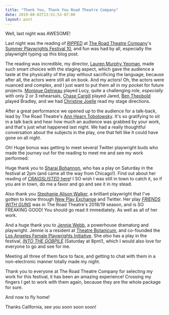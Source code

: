 ```yaml
---
title: "Thank You, Thank You Road Theatre Company"
date: 2019-08-02T13:51:53-07:00
layout: post
---
```


Well, last night was AWESOME!

Last night was the reading of [*RIPPED*](https://newplayexchange.org/plays/70552/ripped) at [The Road Theatre Company](https://roadtheatre.org/)'s [Summer Playwrights Festival 10](https://roadtheatre.org/summer-playwrights-festival-10-schedule/), and fun was had by all, especially the playwright typing up this blog post.

The reading was incredible, my director, [Lauren Murphy Yeoman](https://roadtheatre.org/member/yeoman-lauren-murphy/), made such smart choices with the staging aspect, which gave the audience a taste at the physicality of the play without sacrificing the language, because after all, the actors were still all on book. And my actors! Oh, the actors were nuanced and complex, and I just want to put them all in my pocket for future projects. [Monique Gelineau](https://www.moniquemariegelineau.com/) played Lucy, quite a challenging role, *especially* with only 2 or 3 rehearsals, [Chase Cargill](https://www.chasecargill.com/) played Jared, [Ben Theobold](https://roadtheatre.org/member/theobald-ben/) played Bradley, and we had [Christine Joelle](http://resumes.actorsaccess.com/christinejoelle) read my stage directions.

After a great performance we opened up to the audience for a talk-back, lead by The Road Theatre's [Ann Hearn Tobolowsky](https://roadtheatre.org/member/hearn-ann/). It's so gratifying to sit in a talk back and hear how much an audience was grabbed by your work, and that's just what happened last night. We had a really thoughtful conversation about the subjects in the play, one that felt like it could have gone on all night.

Oh! Huge bonus was getting to meet several Twitter playwright buds who made the journey out for the reading to meet me and see my work performed:

Huge thank you to [Sharai Bohannon](https://newplayexchange.org/users/2420/sharai-bohannon), who has a play on Saturday in the festival at 2pm (and came all the way from Chicago!). Find out about her reading of [*CRAIGSLISTED* here](https://roadtheatre.org/craigslisted/)! I SO wish I was still in town to catch it, so if you are in town, do me a favor and go and see it in my stead.

Also thank you [Stephanie Alison Walker](https://newplayexchange.org/users/281/stephanie-alison-walker), a brilliant playwright that I've gotten to know through [New Play Exchange](https://newplayexchange.org/dashboard) and Twitter. Her play [*FRIENDS WITH GUNS*](https://newplayexchange.org/plays/127688/friends-guns) was in The Road Theatre's 2018/19 season, and is SO FREAKING GOOD! You should go read it immediately. As well as all of her work.

And a huge thank you to [Jennie Webb](https://newplayexchange.org/users/2457/jennie-webb), a powerhouse dramaturg and playwright. Jennie is a resident at [Theatre Botanicum](https://theatricum.com/), and co-founded the [Los Angeles Female Playwrights Initiative](https://twitter.com/TheLAFPI). She *also* has a play in the festival, [*INTO THE GOBPILE*](https://roadtheatre.org/intothegobpile/) (Saturday at 8pm!), which I would also love for everyone to go and see for me.

Meeting all three of them face to face, and getting to chat with them in a non-electronic manner totally made my night. 

Thank you to everyone at The Road Theatre Company for selecting my work for this festival, it has been an amazing experience! Crossing my fingers I get to work with them again, because they are the whole package for sure.

And now to fly home!

Thanks California, see you soon soon soon!
